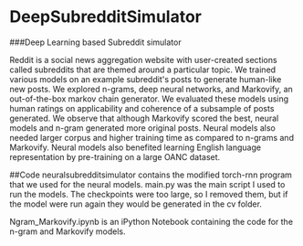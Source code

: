 # DeepSubredditSimulator
###Deep Learning based Subreddit simulator <br>

Reddit is a social news aggregation website with user-created sections called subreddits that are themed around a particular topic. We trained various models on an example subreddit's posts to generate human-like new posts. We explored n-grams, deep neural networks, and Markovify, an out-of-the-box markov chain generator. We evaluated these models using human ratings on applicability and coherence of a subsample of posts generated. We observe that although Markovify scored the best, neural models and n-gram generated more original posts. Neural models also needed larger corpus and higher training time as compared to n-grams and Markovify. Neural models also benefited learning English language representation by pre-training on a large OANC dataset.


##Code
neuralsubredditsimulator contains the modified torch-rnn program that we used for the neural models. main.py was the main script I used to run the models. The checkpoints were too large, so I removed them, but if the model were run again they would be generated in the cv folder.

Ngram_Markovify.ipynb is an iPython Notebook containing the code for the n-gram and Markovify models.
